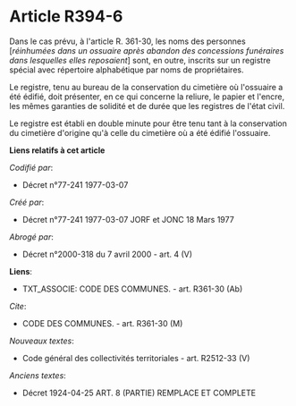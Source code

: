 # Article R394-6

Dans le cas prévu, à l'article R. 361-30, les noms des personnes [*réinhumées dans un ossuaire après abandon des concessions
funéraires dans lesquelles elles reposaient*] sont, en outre, inscrits sur un registre spécial avec répertoire alphabétique
par noms de propriétaires.

Le registre, tenu au bureau de la conservation du cimetière où l'ossuaire a été édifié, doit présenter, en ce qui concerne la
reliure, le papier et l'encre, les mêmes garanties de solidité et de durée que les registres de l'état civil.

Le registre est établi en double minute pour être tenu tant à la conservation du cimetière d'origine qu'à celle du cimetière
où a été édifié l'ossuaire.

**Liens relatifs à cet article**

_Codifié par_:

  - Décret n°77-241 1977-03-07

_Créé par_:

  - Décret n°77-241 1977-03-07 JORF et JONC 18 Mars 1977

_Abrogé par_:

  - Décret n°2000-318 du 7 avril 2000 - art. 4 (V)

**Liens**:

  - TXT_ASSOCIE: CODE DES COMMUNES. - art. R361-30 (Ab)

_Cite_:

  - CODE DES COMMUNES. - art. R361-30 (M)

_Nouveaux textes_:

  - Code général des collectivités territoriales - art. R2512-33 (V)

_Anciens textes_:

  - Décret  1924-04-25 ART. 8 (PARTIE) REMPLACE ET COMPLETE
